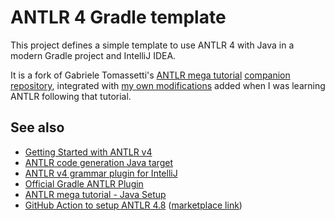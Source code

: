 # ANTLR 4 Gradle template

This project defines a simple template to use ANTLR 4 with Java in a modern Gradle project and IntelliJ IDEA.

It is a fork of Gabriele Tomassetti's [ANTLR mega tutorial](https://tomassetti.me/antlr-mega-tutorial/) [companion repository](https://github.com/gabriele-tomassetti/antlr-mega-tutorial),
integrated with [my own modifications](https://github.com/NiccoMlt/antlr-java) added when I was learning ANTLR following that tutorial.

## See also

 - [Getting Started with ANTLR v4](https://github.com/antlr/antlr4/blob/master/doc/getting-started.md)
 - [ANTLR code generation Java target](https://github.com/antlr/antlr4/blob/master/doc/java-target.md)
 - [ANTLR v4 grammar plugin for IntelliJ](https://plugins.jetbrains.com/plugin/7358-antlr-v4-grammar-plugin)
 - [Official Gradle ANTLR Plugin](https://docs.gradle.org/current/userguide/antlr_plugin.html)
 - [ANTLR mega tutorial - Java Setup](https://tomassetti.me/antlr-mega-tutorial/#java-setup)
 - [GitHub Action to setup ANTLR 4.8](https://github.com/NiccoMlt/setup-antlr4) ([marketplace link](https://github.com/marketplace/actions/setup-antlr-4-tool))

